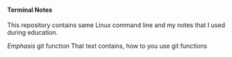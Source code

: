 #### Terminal Notes
This repository contains same Linux command line and my notes that I used during education.

*Emphasis* git function
That text contains, how to you use git functions